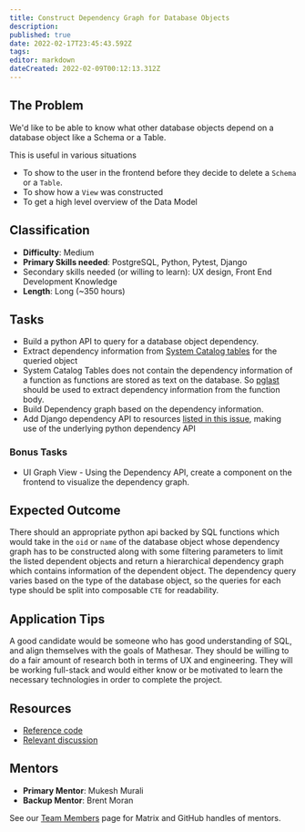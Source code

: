 ```yaml
---
title: Construct Dependency Graph for Database Objects
description: 
published: true
date: 2022-02-17T23:45:43.592Z
tags: 
editor: markdown
dateCreated: 2022-02-09T00:12:13.312Z
---
```


## The Problem
We'd like to be able to know what other database objects depend on a database object like a Schema or a Table.

This is useful in various situations
- To show to the user in the frontend before they decide to delete a `Schema` or a `Table`.
- To show how a `View` was constructed 
- To get a high level overview of the Data Model

## Classification
- **Difficulty**: Medium
- **Primary Skills needed**: PostgreSQL, Python, Pytest, Django
- Secondary skills needed (or willing to learn): UX design, Front End Development Knowledge
- **Length**: Long (~350 hours)

## Tasks
- Build a python API to query for a database object dependency.
- Extract dependency information from [System Catalog tables](https://www.postgresql.org/docs/8.4/catalogs.html) for the queried object
- System Catalog Tables does not contain the dependency information of a function as functions are stored as text on the database. So [pglast](https://github.com/lelit/pglast) should be used to extract dependency information from the function body.
- Build Dependency graph based on the dependency information.
- Add Django dependency API to resources [listed in this issue](https://github.com/centerofci/mathesar/issues/398), making use of the underlying python dependency API

### Bonus Tasks
- UI Graph View - Using the Dependency API, create a component on the frontend to visualize the dependency graph.

## Expected Outcome
There should an appropriate python api backed by SQL functions which would take in the `oid` or `name` of the database object whose dependency graph has to be constructed along with some filtering parameters to limit the listed dependent objects and return a hierarchical dependency graph which contains information of the dependent object. The dependency query varies based on the type of the database object, so the queries for each type should be split into composable `CTE` for readability.   

## Application Tips
A good candidate would be someone who has good understanding of SQL, and align themselves with the goals of Mathesar. They should be willing to do a fair amount of research both in terms of UX and engineering. They will be working full-stack and would either know or be motivated to learn the necessary technologies in order to complete the project.

## Resources
- [Reference code](https://wiki.postgresql.org/wiki/Pg_depend_display)
- [Relevant discussion](https://github.com/centerofci/mathesar/issues/398)

## Mentors
- **Primary Mentor**: Mukesh Murali
- **Backup Mentor**: Brent Moran

See our [Team Members](/en/team/members) page for Matrix and GitHub handles of mentors.
